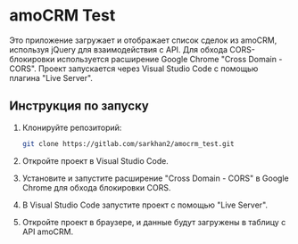 # amoCRM Test

Это приложение загружает и отображает список сделок из amoCRM, используя jQuery для взаимодействия с API. Для обхода CORS-блокировки используется расширение Google Chrome "Cross Domain - CORS". Проект запускается через Visual Studio Code с помощью плагина "Live Server".

## Инструкция по запуску

1. Клонируйте репозиторий:

    ```bash
    git clone https://gitlab.com/sarkhan2/amocrm_test.git
    ```

2. Откройте проект в Visual Studio Code.

3. Установите и запустите расширение "Cross Domain - CORS" в Google Chrome для обхода блокировки CORS.

4. В Visual Studio Code запустите проект с помощью "Live Server".

5. Откройте проект в браузере, и данные будут загружены в таблицу с API amoCRM.


